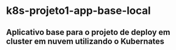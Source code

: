 # k8s-projeto1-app-base-local

## Aplicativo base para o projeto de deploy em cluster em nuvem utilizando o Kubernates
